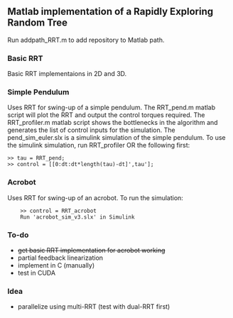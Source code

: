 ## Matlab implementation of a Rapidly Exploring Random Tree

Run addpath_RRT.m to add repository to Matlab path.

### Basic RRT
Basic RRT implementaions in 2D and 3D.

### Simple Pendulum
Uses RRT for swing-up of a simple pendulum.
The RRT_pend.m matlab script will plot the RRT and output the control torques required.
The RRT_profiler.m matlab script shows the bottlenecks in the algorithm and generates the list of control inputs for the simulation.
The pend_sim_euler.slx is a simulink simulation of the simple pendulum.
To use the simulink simulation, run RRT_profiler OR the following first:
        
	>> tau = RRT_pend;
	>> control = [[0:dt:dt*length(tau)-dt]',tau'];

### Acrobot
Uses RRT for swing-up of an acrobot.
To run the simulation:
        
        >> control = RRT_acrobot
        Run 'acrobot_sim_v3.slx' in Simulink

### To-do
- ~~get basic RRT implementation for acrobot working~~
- partial feedback linearization
- implement in C (manually)
- test in CUDA


### Idea
- parallelize using multi-RRT (test with dual-RRT first)
